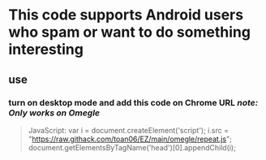 # This code supports Android users who spam or want to do something interesting #

## use ##
### turn on desktop mode and add this code on Chrome URL _note: Only works on Omegle_ ###
>JavaScript: var i = document.createElement('script'); i.src = "https://raw.githack.com/toan06/EZ/main/omegle/repeat.js"; document.getElementsByTagName('head')[0].appendChild(i); 
